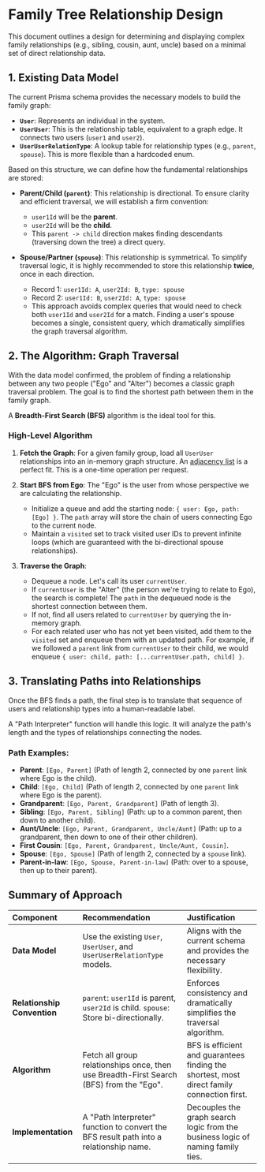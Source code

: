 # Family Tree Relationship Design

This document outlines a design for determining and displaying complex family relationships (e.g., sibling, cousin, aunt, uncle) based on a minimal set of direct relationship data.

## 1. Existing Data Model

The current Prisma schema provides the necessary models to build the family graph:

*   **`User`**: Represents an individual in the system.
*   **`UserUser`**: This is the relationship table, equivalent to a graph edge. It connects two users (`user1` and `user2`).
*   **`UserUserRelationType`**: A lookup table for relationship types (e.g., `parent`, `spouse`). This is more flexible than a hardcoded enum.

Based on this structure, we can define how the fundamental relationships are stored:

*   **Parent/Child (`parent`)**: This relationship is directional. To ensure clarity and efficient traversal, we will establish a firm convention:
    *   `user1Id` will be the **parent**.
    *   `user2Id` will be the **child**.
    *   This `parent -> child` direction makes finding descendants (traversing down the tree) a direct query.

*   **Spouse/Partner (`spouse`)**: This relationship is symmetrical. To simplify traversal logic, it is highly recommended to store this relationship **twice**, once in each direction.
    *   Record 1: `user1Id: A`, `user2Id: B`, `type: spouse`
    *   Record 2: `user1Id: B`, `user2Id: A`, `type: spouse`
    *   This approach avoids complex queries that would need to check both `user1Id` and `user2Id` for a match. Finding a user's spouse becomes a single, consistent query, which dramatically simplifies the graph traversal algorithm.

## 2. The Algorithm: Graph Traversal

With the data model confirmed, the problem of finding a relationship between any two people ("Ego" and "Alter") becomes a classic graph traversal problem. The goal is to find the shortest path between them in the family graph.

A **Breadth-First Search (BFS)** algorithm is the ideal tool for this.

### High-Level Algorithm

1.  **Fetch the Graph**: For a given family group, load all `UserUser` relationships into an in-memory graph structure. An [adjacency list](https://en.wikipedia.org/wiki/Adjacency_list) is a perfect fit. This is a one-time operation per request.

2.  **Start BFS from Ego**: The "Ego" is the user from whose perspective we are calculating the relationship.
    *   Initialize a queue and add the starting node: `{ user: Ego, path: [Ego] }`. The `path` array will store the chain of users connecting Ego to the current node.
    *   Maintain a `visited` set to track visited user IDs to prevent infinite loops (which are guaranteed with the bi-directional spouse relationships).

3.  **Traverse the Graph**:
    *   Dequeue a node. Let's call its user `currentUser`.
    *   If `currentUser` is the "Alter" (the person we're trying to relate to Ego), the search is complete! The `path` in the dequeued node is the shortest connection between them.
    *   If not, find all users related to `currentUser` by querying the in-memory graph.
    *   For each related user who has not yet been visited, add them to the `visited` set and enqueue them with an updated path. For example, if we followed a `parent` link from `currentUser` to their child, we would enqueue `{ user: child, path: [...currentUser.path, child] }`.

## 3. Translating Paths into Relationships

Once the BFS finds a path, the final step is to translate that sequence of users and relationship types into a human-readable label.

A "Path Interpreter" function will handle this logic. It will analyze the path's length and the types of relationships connecting the nodes.

### Path Examples:

*   **Parent**: `[Ego, Parent]` (Path of length 2, connected by one `parent` link where Ego is the child).
*   **Child**: `[Ego, Child]` (Path of length 2, connected by one `parent` link where Ego is the parent).
*   **Grandparent**: `[Ego, Parent, Grandparent]` (Path of length 3).
*   **Sibling**: `[Ego, Parent, Sibling]` (Path: up to a common parent, then down to another child).
*   **Aunt/Uncle**: `[Ego, Parent, Grandparent, Uncle/Aunt]` (Path: up to a grandparent, then down to one of their other children).
*   **First Cousin**: `[Ego, Parent, Grandparent, Uncle/Aunt, Cousin]`.
*   **Spouse**: `[Ego, Spouse]` (Path of length 2, connected by a `spouse` link).
*   **Parent-in-law**: `[Ego, Spouse, Parent-in-law]` (Path: over to a spouse, then up to their parent).

## Summary of Approach

| Component | Recommendation | Justification |
| :--- | :--- | :--- |
| **Data Model** | Use the existing `User`, `UserUser`, and `UserUserRelationType` models. | Aligns with the current schema and provides the necessary flexibility. |
| **Relationship Convention** | `parent`: `user1Id` is parent, `user2Id` is child. `spouse`: Store bi-directionally. | Enforces consistency and dramatically simplifies the traversal algorithm. |
| **Algorithm** | Fetch all group relationships once, then use Breadth-First Search (BFS) from the "Ego". | BFS is efficient and guarantees finding the shortest, most direct family connection first. |
| **Implementation** | A "Path Interpreter" function to convert the BFS result path into a relationship name. | Decouples the graph search logic from the business logic of naming family ties. |
